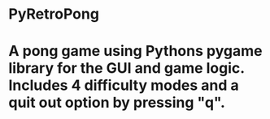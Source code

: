 # PyRetroPong
# A pong game using Pythons pygame library for the GUI and game logic. Includes 4 difficulty modes and a quit out option by pressing "q".